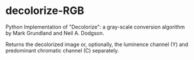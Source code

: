 # decolorize-RGB
Python Implementation of "Decolorize": a gray-scale conversion algorithm by Mark Grundland and Neil A. Dodgson.

Returns the decolorized image or, optionally, the luminence channel (Y) and predominant chromatic channel (C) separately.
